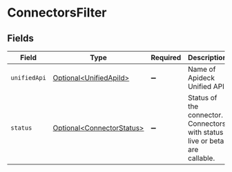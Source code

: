 # ConnectorsFilter


## Fields

| Field                                                                      | Type                                                                       | Required                                                                   | Description                                                                | Example                                                                    |
| -------------------------------------------------------------------------- | -------------------------------------------------------------------------- | -------------------------------------------------------------------------- | -------------------------------------------------------------------------- | -------------------------------------------------------------------------- |
| `unifiedApi`                                                               | [Optional\<UnifiedApiId>](../../models/components/UnifiedApiId.md)         | :heavy_minus_sign:                                                         | Name of Apideck Unified API                                                | crm                                                                        |
| `status`                                                                   | [Optional\<ConnectorStatus>](../../models/components/ConnectorStatus.md)   | :heavy_minus_sign:                                                         | Status of the connector. Connectors with status live or beta are callable. |                                                                            |